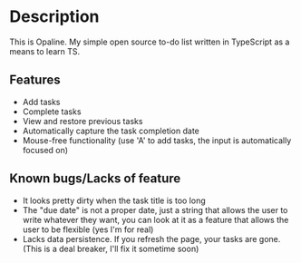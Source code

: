 # Description
This is Opaline. My simple open source to-do list written in TypeScript as a means to learn TS.

## Features
 - Add tasks
 - Complete tasks
 - View and restore previous tasks
 - Automatically capture the task completion date
 - Mouse-free functionality (use 'A' to add tasks, the input is automatically focused on)

## Known bugs/Lacks of feature
 - It looks pretty dirty when the task title is too long
 - The "due date" is not a proper date, just a string that allows the user to write whatever they want, you can look at it as a feature that allows the user to be flexible (yes I'm for real)
 - Lacks data persistence. If you refresh the page, your tasks are gone. (This is a deal breaker, I'll fix it sometime soon)